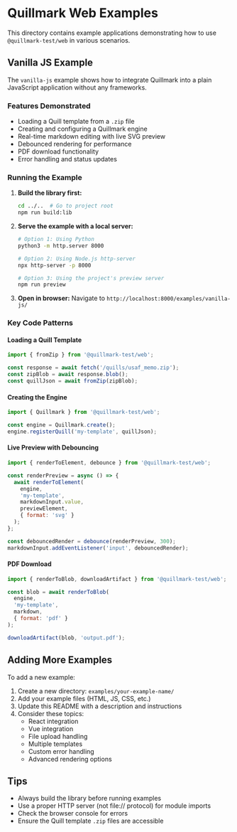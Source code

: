 # Quillmark Web Examples

This directory contains example applications demonstrating how to use `@quillmark-test/web` in various scenarios.

## Vanilla JS Example

The `vanilla-js` example shows how to integrate Quillmark into a plain JavaScript application without any frameworks.

### Features Demonstrated

- Loading a Quill template from a `.zip` file
- Creating and configuring a Quillmark engine
- Real-time markdown editing with live SVG preview
- Debounced rendering for performance
- PDF download functionality
- Error handling and status updates

### Running the Example

1. **Build the library first:**
   ```bash
   cd ../..  # Go to project root
   npm run build:lib
   ```

2. **Serve the example with a local server:**
   ```bash
   # Option 1: Using Python
   python3 -m http.server 8000
   
   # Option 2: Using Node.js http-server
   npx http-server -p 8000
   
   # Option 3: Using the project's preview server
   npm run preview
   ```

3. **Open in browser:**
   Navigate to `http://localhost:8000/examples/vanilla-js/`

### Key Code Patterns

#### Loading a Quill Template

```javascript
import { fromZip } from '@quillmark-test/web';

const response = await fetch('/quills/usaf_memo.zip');
const zipBlob = await response.blob();
const quillJson = await fromZip(zipBlob);
```

#### Creating the Engine

```javascript
import { Quillmark } from '@quillmark-test/web';

const engine = Quillmark.create();
engine.registerQuill('my-template', quillJson);
```

#### Live Preview with Debouncing

```javascript
import { renderToElement, debounce } from '@quillmark-test/web';

const renderPreview = async () => {
  await renderToElement(
    engine,
    'my-template',
    markdownInput.value,
    previewElement,
    { format: 'svg' }
  );
};

const debouncedRender = debounce(renderPreview, 300);
markdownInput.addEventListener('input', debouncedRender);
```

#### PDF Download

```javascript
import { renderToBlob, downloadArtifact } from '@quillmark-test/web';

const blob = await renderToBlob(
  engine,
  'my-template',
  markdown,
  { format: 'pdf' }
);

downloadArtifact(blob, 'output.pdf');
```

## Adding More Examples

To add a new example:

1. Create a new directory: `examples/your-example-name/`
2. Add your example files (HTML, JS, CSS, etc.)
3. Update this README with a description and instructions
4. Consider these topics:
   - React integration
   - Vue integration
   - File upload handling
   - Multiple templates
   - Custom error handling
   - Advanced rendering options

## Tips

- Always build the library before running examples
- Use a proper HTTP server (not file:// protocol) for module imports
- Check the browser console for errors
- Ensure the Quill template `.zip` files are accessible
